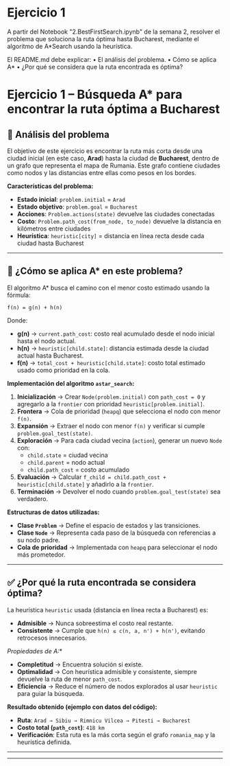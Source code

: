 # Ejercicio 1

A partir del Notebook "2.BestFirstSearch.ipynb" de la semana 2, resolver el problema que soluciona la ruta óptima hasta Bucharest, mediante el algoritmo de A*Search usando la heurística.

El README.md debe explicar:
• El análisis del problema.
• Cómo se aplica A*
• ¿Por qué se considera que la ruta encontrada es óptima?


# Ejercicio 1 – Búsqueda A* para encontrar la ruta óptima a Bucharest

## 📌 Análisis del problema

El objetivo de este ejercicio es encontrar la ruta más corta desde una ciudad inicial (en este caso, **Arad**) hasta la ciudad de **Bucharest**, dentro de un grafo que representa el mapa de Rumania. Este grafo contiene ciudades como nodos y las distancias entre ellas como pesos en los bordes.


**Características del problema:**
- **Estado inicial**: `problem.initial` = `Arad`
- **Estado objetivo**: `problem.goal` = `Bucharest`
- **Acciones**: `Problem.actions(state)` devuelve las ciudades conectadas
- **Costo**: `Problem.path_cost(from_node, to_node)` devuelve la distancia en kilómetros entre ciudades
- **Heurística**: `heuristic[city]` = distancia en línea recta desde cada ciudad hasta Bucharest


---

## 🚀 ¿Cómo se aplica A* en este problema?

El algoritmo A* busca el camino con el menor costo estimado usando la fórmula:

```
f(n) = g(n) + h(n)
```


Donde:
- **g(n)** → `current.path_cost`: costo real acumulado desde el nodo inicial hasta el nodo actual.
- **h(n)** → `heuristic[child.state]`: distancia estimada desde la ciudad actual hasta Bucharest.
- **f(n)** → `total_cost + heuristic[child.state]`: costo total estimado usado como prioridad en la cola.

**Implementación del algoritmo `astar_search`:**
1. **Inicialización** → Crear `Node(problem.initial)` con `path_cost = 0` y agregarlo a la `frontier` con prioridad `heuristic[problem.initial]`.
2. **Frontera** → Cola de prioridad (`heapq`) que selecciona el nodo con menor `f(n)`.
3. **Expansión** → Extraer el nodo con menor `f(n)` y verificar si cumple `problem.goal_test(state)`.
4. **Exploración** → Para cada ciudad vecina (`action`), generar un nuevo `Node` con:
   - `child.state` = ciudad vecina
   - `child.parent` = nodo actual
   - `child.path_cost` = costo acumulado
5. **Evaluación** → Calcular `f_child = child.path_cost + heuristic[child.state]` y añadirlo a la `frontier`.
6. **Terminación** → Devolver el nodo cuando `problem.goal_test(state)` sea verdadero.

**Estructuras de datos utilizadas:**
- **Clase `Problem`** → Define el espacio de estados y las transiciones.
- **Clase `Node`** → Representa cada paso de la búsqueda con referencias a su nodo padre.
- **Cola de prioridad** → Implementada con `heapq` para seleccionar el nodo más prometedor.

---

## ✅ ¿Por qué la ruta encontrada se considera óptima?

La heurística `heuristic` usada (distancia en línea recta a Bucharest) es:
- **Admisible** → Nunca sobreestima el costo real restante.
- **Consistente** → Cumple que `h(n) ≤ c(n, a, n') + h(n')`, evitando retrocesos innecesarios.

**Propiedades de A*:**
- **Completitud** → Encuentra solución si existe.
- **Optimalidad** → Con heurística admisible y consistente, siempre devuelve la ruta de menor `path_cost`.
- **Eficiencia** → Reduce el número de nodos explorados al usar `heuristic` para guiar la búsqueda.

**Resultado obtenido (ejemplo con datos del código):**
- **Ruta**: `Arad → Sibiu → Rimnicu Vilcea → Pitesti → Bucharest`
- **Costo total (`path_cost`)**: `418 km`
- **Verificación**: Esta ruta es la más corta según el grafo `romania_map` y la heurística definida.

---

---